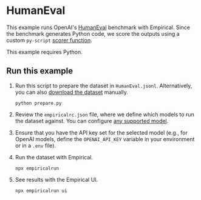 # HumanEval

This example runs OpenAI's [HumanEval](https://github.com/openai/human-eval) benchmark with Empirical. Since
the benchmark generates Python code, we score the outputs using a custom `py-script` [scorer function](https://docs.empirical.run/scoring/python).

This example requires Python.

## Run this example

1. Run this script to prepare the dataset in `HumanEval.jsonl`. Alternatively, you can also [download the dataset](https://github.com/openai/human-eval/blob/master/data/HumanEval.jsonl.gz) manually.
    ```
    python prepare.py
    ```

2. Review the `empiricalrc.json` file, where we define which models to run the dataset against. You can configure [any supported model](https://docs.empirical.run/models/basics).

3. Ensure that you have the API key set for the selected model (e.g., for OpenAI models, define the `OPENAI_API_KEY` variable in your environment or in a `.env` file).

4. Run the dataset with Empirical.
    ```
    npx empiricalrun
    ```

5. See results with the Empirical UI.
    ```
    npx empiricalrun ui
    ```

